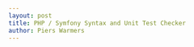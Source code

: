 ```yaml
---
layout: post
title: PHP / Symfony Syntax and Unit Test Checker
author: Piers Warmers
---
```


<script src="https://gist.github.com/pierswarmers/0c0c5f80d31daa94a461.js"></script>

